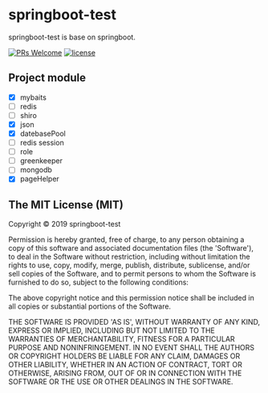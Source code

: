 # springboot-test

springboot-test is base on springboot.

[![PRs Welcome](https://img.shields.io/badge/PRs-welcome-brightgreen.svg?style=flat-square)](http://makeapullrequest.com)
[![license][license-image]][license-url]

## Project module

- [x] mybaits
- [ ] redis
- [ ] shiro
- [x] json
- [x] datebasePool
- [ ] redis session
- [ ] role
- [ ] greenkeeper
- [ ] mongodb
- [x] pageHelper

## The MIT License (MIT)

Copyright © 2019 springboot-test

Permission is hereby granted, free of charge, to any person obtaining a copy of this software and associated documentation files (the 'Software'), to deal in the Software without restriction, including without limitation the rights to use, copy, modify, merge, publish, distribute, sublicense, and/or sell copies of the Software, and to permit persons to whom the Software is furnished to do so, subject to the following conditions:

The above copyright notice and this permission notice shall be included in all copies or substantial portions of the Software.

THE SOFTWARE IS PROVIDED 'AS IS', WITHOUT WARRANTY OF ANY KIND, EXPRESS OR IMPLIED, INCLUDING BUT NOT LIMITED TO THE WARRANTIES OF MERCHANTABILITY, FITNESS FOR A PARTICULAR PURPOSE AND NONINFRINGEMENT. IN NO EVENT SHALL THE AUTHORS OR COPYRIGHT HOLDERS BE LIABLE FOR ANY CLAIM, DAMAGES OR OTHER LIABILITY, WHETHER IN AN ACTION OF CONTRACT, TORT OR OTHERWISE, ARISING FROM, OUT OF OR IN CONNECTION WITH THE SOFTWARE OR THE USE OR OTHER DEALINGS IN THE SOFTWARE.

[license-image]: https://img.shields.io/badge/License-MIT-yellow.svg
[license-url]: https://opensource.org/licenses/MIT
